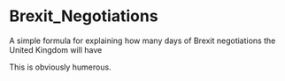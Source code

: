 # Brexit_Negotiations
A simple formula for explaining how many days of Brexit negotiations the United Kingdom will have

This is obviously humerous.
